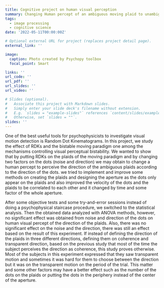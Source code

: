 ```yaml
---
title: Cognitive project on human visual perception
summary: Changing Human percept of an ambiguous moving plaid to unambiguous by the noise and the direction of Random Dot Kinematograms.
tags:
  - image processing
  - cognitive science
date: '2022-05-11T00:00:00Z'

# Optional external URL for project (replaces project detail page).
external_link: ''

image:
  caption: Photo created by Psychopy toolbox
  focal_point: Smart

links: ''
url_code: ''
url_pdf: ''
url_slides: ''
url_video: ''

# Slides (optional).
#   Associate this project with Markdown slides.
#   Simply enter your slide deck's filename without extension.
#   E.g. `slides = "example-slides"` references `content/slides/example-slides.md`.
#   Otherwise, set `slides = ""`.
slides: ''
---
```

One of the best useful tools for psychophysicists to investigate visual motion detection is Random Dot Kinematograms. In this project, we study the effect of RDKs and the bistable moving paradigm one among the mechanisms controlling visual perceptual bistability. We wanted to show that by putting RDKs on the plaids of the moving paradigm and by changing two factors on the dots (noise and direction) we may obtain to change a human percept to perceive the direction of the ambiguous plaids according to the direction of the dots. we tried to implement and improve some methods on creating the plaids and designing the aperture as the dots only appear on the plaids and also improved the velocity of the dots and the plaids to be correlated to each other and it changed by time and some factor of the whole aperture. 

After some objective tests and some try-and-error sessions instead of doing a psychophysical staircase procedure, we switched to the statistical analysis. Then the obtained data analyzed with ANOVA methods, however, no significant effect was obtained from noise and direction of the dots on human visual percept of the direction of the plaids. Also, there was no significant effect on the noise and the direction, there was still an effect based on the result of this experiment. If instead of defining the direction of the plaids in three different directions, defining them on coherence and transparent direction, based on the previous study that most of the time the subject perceives the direction as coherence, this study proves otherwise. Most of the subjects in this experiment expressed that they saw transparent motion and sometimes it was hard for them to choose between the direction but it was on the transparent motion on the period of the trial. This matter and some other factors may have a better effect such as the number of the dots on the plaids or putting the dots in the periphery instead of the center of the aperture.